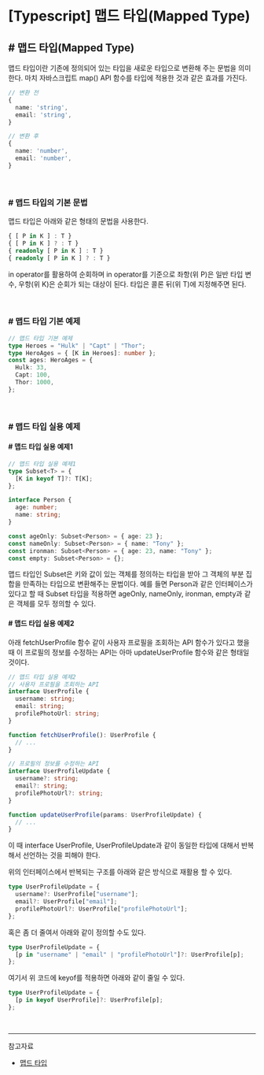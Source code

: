 # [Typescript] 맵드 타입(Mapped Type)

## # 맵드 타입(Mapped Type)

맵드 타입이란 기존에 정의되어 있는 타입을 새로운 타입으로 변환해 주는 문법을 의미한다. 마치 자바스크립트 map() API 함수를 타입에 적용한 것과 같은 효과를 가진다.

```ts
// 변환 전
{
  name: 'string',
  email: 'string',
}

// 변환 후
{
  name: 'number',
  email: 'number',
}
```

<br>

### # 맵드 타입의 기본 문법

맵드 타입은 아래와 같은 형태의 문법을 사용한다.

```ts
{ [ P in K ] : T }
{ [ P in K ] ? : T }
{ readonly [ P in K ] : T }
{ readonly [ P in K ] ? : T }
```

in operator를 활용하여 순회하며 in operator를 기준으로 좌항(위 P)은 일반 타입 변수, 우항(위 K)은 순회가 되는 대상이 된다. 타입은 콜론 뒤(위 T)에 지정해주면 된다.

<br>

### # 맵드 타입 기본 예제

```ts
// 맵드 타입 기본 예제
type Heroes = "Hulk" | "Capt" | "Thor";
type HeroAges = { [K in Heroes]: number };
const ages: HeroAges = {
  Hulk: 33,
  Capt: 100,
  Thor: 1000,
};
```

<br>

### # 맵드 타입 실용 예제

#### # 맵드 타입 실용 예제1

```ts
// 맵드 타입 실용 예제1
type Subset<T> = {
  [K in keyof T]?: T[K];
};

interface Person {
  age: number;
  name: string;
}

const ageOnly: Subset<Person> = { age: 23 };
const nameOnly: Subset<Person> = { name: "Tony" };
const ironman: Subset<Person> = { age: 23, name: "Tony" };
const empty: Subset<Person> = {};
```

맵드 타입인 Subset은 키와 값이 있는 객체를 정의하는 타입을 받아 그 객체의 부분 집합을 만족하는 타입으로 변환해주는 문법이다. 예를 들면 Person과 같은 인터페이스가 있다고 할 때 Subset 타입을 적용하면 ageOnly, nameOnly, ironman, empty과 같은 객체를 모두 정의할 수 있다.

#### # 맵드 타입 실용 예제2

아래 fetchUserProfile 함수 같이 사용자 프로필을 조회하는 API 함수가 있다고 했을 때 이 프로필의 정보를 수정하는 API는 아마 updateUserProfile 함수와 같은 형태일 것이다.

```ts
// 맵드 타입 실용 예제2
// 사용자 프로필을 조회하는 API
interface UserProfile {
  username: string;
  email: string;
  profilePhotoUrl: string;
}

function fetchUserProfile(): UserProfile {
  // ...
}

// 프로필의 정보를 수정하는 API
interface UserProfileUpdate {
  username?: string;
  email?: string;
  profilePhotoUrl?: string;
}

function updateUserProfile(params: UserProfileUpdate) {
  // ...
}
```

이 때 interface UserProfile, UserProfileUpdate과 같이 동일한 타입에 대해서 반복해서 선언하는 것을 피해야 한다.

위의 인터페이스에서 반복되는 구조를 아래와 같은 방식으로 재활용 할 수 있다.

```ts
type UserProfileUpdate = {
  username?: UserProfile["username"];
  email?: UserProfile["email"];
  profilePhotoUrl?: UserProfile["profilePhotoUrl"];
};
```

혹은 좀 더 줄여서 아래와 같이 정의할 수도 있다.

```ts
type UserProfileUpdate = {
  [p in "username" | "email" | "profilePhotoUrl"]?: UserProfile[p];
};
```

여기서 위 코드에 keyof를 적용하면 아래와 같이 줄일 수 있다.

```ts
type UserProfileUpdate = {
  [p in keyof UserProfile]?: UserProfile[p];
};
```

<br>

---

참고자료

- <a href="https://joshua1988.github.io/ts/usage/mapped-type.html#%EB%A7%B5%EB%93%9C-%ED%83%80%EC%9E%85-mapped-type-%EC%9D%B4%EB%9E%80" target='_blank'>맵드 타입</a>
